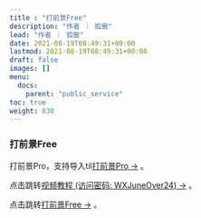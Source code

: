 ```yaml
---
title : "打前景Free"
description: "作者 ｜ 孤傲"
lead: "作者 ｜ 孤傲"
date: 2021-08-19T08:49:31+00:00
lastmod: 2021-08-19T08:49:31+00:00
draft: false 
images: []
menu:
  docs:
    parent: "public_service"
toc: true
weight: 830
---
```


### 打前景Free

打前景Pro，支持导入til[打前景Pro →](https://beautify.gushao.club/docs/extra_service/skin/skinforward/) 。

点击跳转[视频教程 (访问密码: WXJuneOver24) →](https://url69.ctfile.com/d/22031369-65046580-3246ae?p=WXJuneOver24) 。

点击跳转[打前景Free →](https://beautify.gushao.club/docs/public_service/SkinForward/) 。
